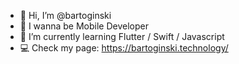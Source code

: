 - 👋 Hi, I’m @bartoginski
- 📱 I wanna be Mobile Developer
- 🌱 I’m currently learning Flutter / Swift / Javascript
- 💻 Check my page: https://bartoginski.technology/
